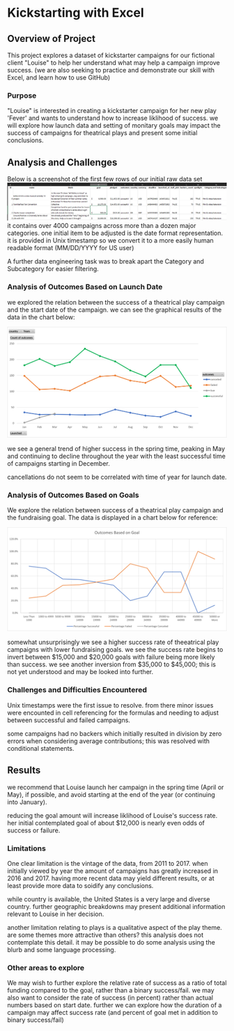 # Kickstarting with Excel

## Overview of Project
This project explores a dataset of kickstarter campaigns for our fictional client "Louise" to help her understand what may help a campaign improve success. 
(we are also seeking to practice and demonstrate our skill with Excel, and learn how to use GitHub)

### Purpose
"Louise" is interested in creating a kickstarter campaign for her new play 'Fever' and wants to understand how to increase liklihood of success. 
we will explore how launch data and setting of monitary goals may impact the success of campaigns for theatrical plays and present some initial conclusions. 

## Analysis and Challenges
Below is a screenshot of the first few rows of our initial raw data set
![Raw_Data_Snippit](https://github.com/JamesonThornton/UCB_Data_bootcamp/blob/main/Raw_Data.png?raw=true)
it contains over 4000 campaigns across more than a dozen major categories. one initial item to be adjusted is the date format representation. it is provided in Unix timestamp so we convert it to a more easily human readable format (MM/DD/YYYY for US user)

A further data engineering task was to break apart the Category and Subcategory for easier filtering. 

### Analysis of Outcomes Based on Launch Date
we explored the relation between the success of a theatrical play campaign and the start date of the campaign. we can see the graphical results of the data in the chart below:

![Campaign Outcome based on Launch Date](https://raw.githubusercontent.com/JamesonThornton/UCB_Data_bootcamp/main/Launch_Time_Success_Correlation_by_month.png)

we see a general trend of higher success in the spring time, peaking in May and continuing to decline throughout the year with the least successful time of campaigns starting in December. 

cancellations do not seem to be correlated with time of year for launch date.

### Analysis of Outcomes Based on Goals
We explore the relation between success of a theatrical play campaign and the fundraising goal. 
The data is displayed in a chart below for reference:

![Campagin Outcome based on Goal](https://raw.githubusercontent.com/JamesonThornton/UCB_Data_bootcamp/main/Outcomes_vs_Goals.png)

somewhat unsurprisingly we see a higher success rate of theeatrical play campaigns with lower fundraising goals. we see the success rate begins to invert between $15,000 and $20,000 goals with failure being more likely than success. we see another inversion from $35,000 to $45,000; this is not yet understood and may be looked into further. 

### Challenges and Difficulties Encountered
Unix timestamps were the first issue to resolve. from there minor issues were encounted in cell referencing for the formulas and needing to adjust between successful and failed campaigns. 

some campaigns had no backers which initially resulted in division by zero errors when considering average contributions; this was resolved with conditional statements. 


## Results
we recommend that Louise launch her campaign in the spring time (April or May), if possible, and avoid starting at the end of the year (or continuing into January). 

reducing the goal amount will increase liklihood of Louise's success rate. her initial contemplated goal of about $12,000 is nearly even odds of success or failure. 

### Limitations

One clear limitation is the vintage of the data, from 2011 to 2017. when initially viewed by year the amount of campaigns has greatly increased in 2016 and 2017. having more recent data may yield different results, or at least provide more data to soidify any conclusions. 

while country is available, the United States is a very large and diverse country. further geographic breakdowns may present additional information relevant to Louise in her decision. 

another limitation relating to plays is a qualitative aspect of the play theme. are some themes more attractive than others? this analysis does not contemplate this detail. it may be possible to do some analysis using the blurb and some language processing. 

### Other areas to explore
We may wish to further explore the relative rate of success as a ratio of total funding compared to the goal, rather than a binary success/fail. 
we may also want to consider the rate of success (in percent) rather than actual numbers based on start date. 
further we can explore how the duration of a campaign may affect success rate (and percent of goal met in addition to binary success/fail)
